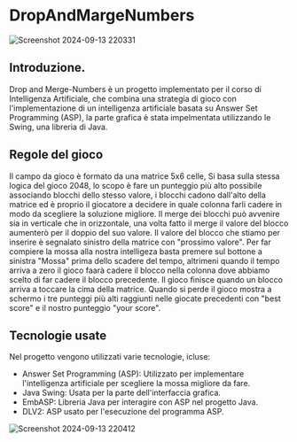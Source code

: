 # DropAndMargeNumbers

![Screenshot 2024-09-13 220331](https://github.com/user-attachments/assets/18951e33-f03c-48c4-b671-a283f3b0e1a9)


## Introduzione.


Drop and Merge-Numbers è un progetto implementato per il corso di Intelligenza Artificiale, che combina una strategia di gioco con l'implementazione di un intelligenza artificiale basata su Answer Set Programming (ASP), la parte grafica è stata impelmentata utilizzando le Swing, una libreria di Java.


## Regole del gioco

Il campo da gioco è formato da una matrice 5x6 celle, Si basa sulla stessa logica del gioco 2048, lo scopo è fare un punteggio più alto possibile associando blocchi dello stesso valore, i blocchi cadono dall'alto della matrice ed è proprio il giocatore a decidere in quale colonna farli cadere in modo da scegliere la soluzione migliore. Il merge dei blocchi può avvenire sia in verticale che in orizzontale, una volta fatto il merge il valore del blocco aumenterò per il doppio del suo valore. Il valore del blocco che stiamo per inserire è segnalato sinistro della matrice con "prossimo valore". Per far compiere la mossa alla nostra intelligeza basta premere sul bottone a sinistra "Mossa" prima dello scadere del tempo, altrimeni quando il tempo arriva a zero il gioco faarà cadere il blocco nella colonna dove abbiamo scelto di far cadere il blocco precedente. 
Il gioco finisce quando un blocco arriva a toccare la cima della matrice.
Quando si perde il gioco mostra a schermo i tre punteggi più alti raggiunti nelle giocate precedenti con "best score" e il nostro punteggio "your score".



## Tecnologie usate

Nel progetto vengono utilizzati varie tecnologie, icluse:

- Answer Set Programming (ASP): Utilizzato per implementare l'intelligenza artificiale per scegliere la mossa migliore da fare.
- Java Swing: Usata per la parte dell'interfaccia grafica.
- EmbASP: Libreria Java per interagire con ASP nel progetto Java.
- DLV2: ASP usato per l'esecuzione del programma ASP.




![Screenshot 2024-09-13 220412](https://github.com/user-attachments/assets/8e78da06-e85f-4bc9-825e-3a04769dd500)



